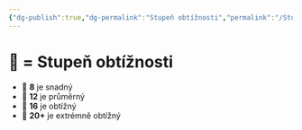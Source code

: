 ```yaml
---
{"dg-publish":true,"dg-permalink":"Stupeň obtížnosti","permalink":"/Stupeň obtížnosti/","noteIcon":""}
---
```


# 📶 = Stupeň obtížnosti
- 📶 **8** je snadný
- 📶 **12** je průměrný
- 📶 **16** je obtížný
- 📶 **20+** je extrémně obtížný